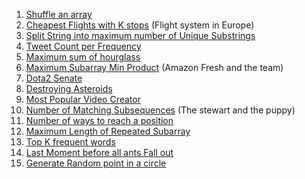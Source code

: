 1. [Shuffle an array](https://leetcode.com/problems/shuffle-an-array/submissions/886166568/)
2. [Cheapest Flights with K stops](https://leetcode.com/problems/cheapest-flights-within-k-stops/submissions/885638227/) (Flight system in Europe)
3. [Split String into maximum number of Unique Substrings](https://leetcode.com/problems/split-a-string-into-the-max-number-of-unique-substrings/submissions/886976652/)
4. [Tweet Count per Frequency]()
5. [Maximum sum of hourglass]()
6. [Maximum Subarray Min Product]() (Amazon Fresh and the team)
7. [Dota2 Senate]()
8. [Destroying Asteroids]()
9. [Most Popular Video Creator]()
10. [Number of Matching Subsequences](https://leetcode.com/problems/number-of-matching-subsequences/submissions/886176867/) (The stewart and the puppy)
11. [Number of ways to reach a position](https://leetcode.com/problems/number-of-ways-to-reach-a-position-after-exactly-k-steps/submissions/886802145/)
12. [Maximum Length of Repeated Subarray](https://leetcode.com/problems/maximum-length-of-repeated-subarray/submissions/886179483/)
13. [Top K frequent words](https://leetcode.com/problems/top-k-frequent-words/submissions/886180958/)
14. [Last Moment before all ants Fall out](https://leetcode.com/problems/last-moment-before-all-ants-fall-out-of-a-plank/submissions/886790962/)
15. [Generate Random point in a circle](https://leetcode.com/problems/generate-random-point-in-a-circle/submissions/886787361/)
